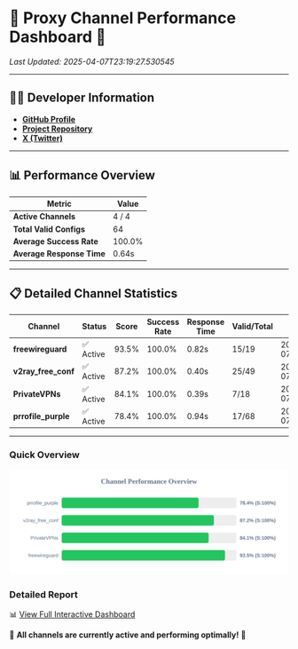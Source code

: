 # 🌟 Proxy Channel Performance Dashboard 🌟

_Last Updated: 2025-04-07T23:19:27.530545_

---

## 👩‍💻 Developer Information

- **[GitHub Profile](https://github.com/4n0nymou3)**  
- **[Project Repository](https://github.com/4n0nymou3/multi-proxy-config-fetcher)**  
- **[X (Twitter)](https://x.com/4n0nymou3)**  

---

## 📊 Performance Overview

| Metric                | Value       |
|-----------------------|-------------|
| **Active Channels**   | 4 / 4       |
| **Total Valid Configs** | 64          |
| **Average Success Rate** | 100.0%      |
| **Average Response Time** | 0.64s       |

---

## 📋 Detailed Channel Statistics

| Channel          | Status     | Score  | Success Rate | Response Time | Valid/Total | Last Success               |
|------------------|------------|--------|--------------|---------------|-------------|----------------------------|
| **freewireguard**  | ✅ Active  | 93.5%  | 100.0% | 0.82s         | 15/19       | 2025-04-07T23:19:27.528840 |
| **v2ray_free_conf**  | ✅ Active  | 87.2%  | 100.0% | 0.40s         | 25/49       | 2025-04-07T23:19:26.263696 |
| **PrivateVPNs**  | ✅ Active  | 84.1%  | 100.0% | 0.39s         | 7/18       | 2025-04-07T23:19:26.685721 |
| **prrofile_purple**  | ✅ Active  | 78.4%  | 100.0% | 0.94s         | 17/68       | 2025-04-07T23:19:25.808837 |

---

### Quick Overview
<div align="center">
  <a href="https://raw.githubusercontent.com/nullluser/NullRepo/refs/heads/main/assets/channel_stats_chart.svg">
    <img src="https://raw.githubusercontent.com/nullluser/NullRepo/refs/heads/main/assets/channel_stats_chart.svg" alt="Source Performance Statistics" width="800">
  </a>
</div>

### Detailed Report
📊 [View Full Interactive Dashboard](https://htmlpreview.github.io/?https://github.com/nullluser/NullRepo/blob/main/assets/performance_report.html)

🎉 **All channels are currently active and performing optimally!** 🎉
